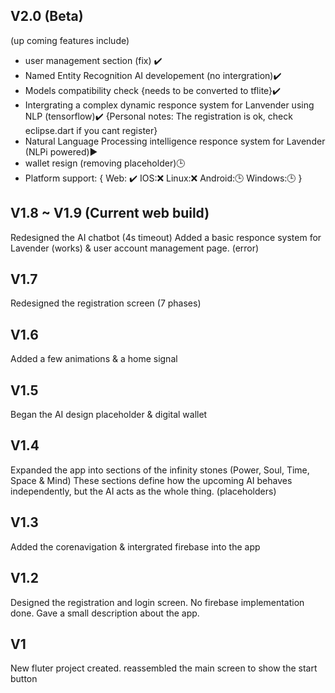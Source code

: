 ## V2.0 (Beta)

(up coming features include)

- user management section (fix) ✔️
- Named Entity Recognition AI developement (no intergration)✔️
- Models compatibility check {needs to be converted to tflite}✔️
- Intergrating a complex dynamic responce system for Lanvender using NLP (tensorflow)✔️
 {Personal notes: The registration is ok, check eclipse.dart if you cant register}
- Natural Language Processing intelligence responce system for Lavender (NLPi powered)▶️
- wallet resign (removing placeholder)🕒
- Platform support: {
    Web:  ✔️
    IOS:❌
    Linux:❌
    Android:🕒
    Windows:🕒
  }

## V1.8 ~ V1.9 (Current web build)

Redesigned the AI chatbot (4s timeout)
Added a basic responce system for Lavender (works) & user account management page. (error)

## V1.7

Redesigned the registration screen (7 phases)

## V1.6

Added a few animations & a home signal

## V1.5

Began the AI design placeholder & digital wallet

## V1.4

Expanded the app into sections of the infinity stones (Power, Soul, Time, Space & Mind)
These sections define how the upcoming AI behaves independently, but the AI acts as the whole thing. (placeholders)

## V1.3

Added the corenavigation & intergrated firebase into the app

## V1.2

Designed the registration and login screen.
No firebase implementation done. Gave a small description about the app.

## V1

New fluter project created.
reassembled the main screen to show the start button
